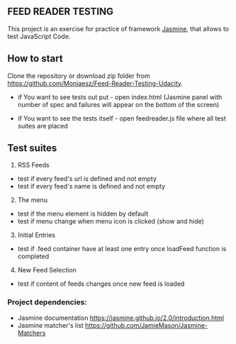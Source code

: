 ## FEED READER TESTING

This project is an exercise for practice of framework [Jasmine](http://jasmine.github.io/), that allows to test JavaScript Code. 

## How to start

Clone the repository or download zip folder from https://github.com/Moniaesz/Feed-Reader-Testing-Udacity.

* if You want to see tests out put - open index.html (Jasmine panel with number of spec and failures will appear on the bottom of the screen)

* if You want to see the tests itself - open feedreader.js file where all test suites are placed

## Test suites

1. RSS Feeds
* test if every feed's url is defined and not empty 
* test if every feed's name is defined and not empty
2. The menu
* test if the menu element is hidden by default
* test if menu change when menu icon is clicked (show and hide)
3. Initial Entries
* test if .feed container have at least one entry once loadFeed function is completed
4. New Feed Selection
* test if content of feeds changes once new feed is loaded

### Project dependencies:

* Jasmine documentation https://jasmine.github.io/2.0/introduction.html
* Jasmine matcher's list https://github.com/JamieMason/Jasmine-Matchers